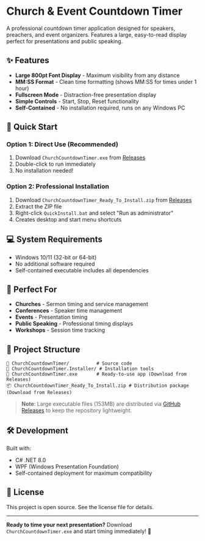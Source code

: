 # Church & Event Countdown Timer

A professional countdown timer application designed for speakers, preachers, and event organizers. Features a large, easy-to-read display perfect for presentations and public speaking.

## ✨ Features

- **Large 800pt Font Display** - Maximum visibility from any distance
- **MM:SS Format** - Clean time formatting (shows MM:SS for times under 1 hour)
- **Fullscreen Mode** - Distraction-free presentation display
- **Simple Controls** - Start, Stop, Reset functionality
- **Self-Contained** - No installation required, runs on any Windows PC

## 🚀 Quick Start

### Option 1: Direct Use (Recommended)
1. Download `ChurchCountdownTimer.exe` from [Releases](../../releases)
2. Double-click to run immediately
3. No installation needed!

### Option 2: Professional Installation
1. Download `ChurchCountdownTimer_Ready_To_Install.zip` from [Releases](../../releases)
2. Extract the ZIP file
3. Right-click `QuickInstall.bat` and select "Run as administrator"
4. Creates desktop and start menu shortcuts

## 💻 System Requirements

- Windows 10/11 (32-bit or 64-bit)
- No additional software required
- Self-contained executable includes all dependencies

## 🎯 Perfect For

- **Churches** - Sermon timing and service management
- **Conferences** - Speaker time management
- **Events** - Presentation timing
- **Public Speaking** - Professional timing displays
- **Workshops** - Session time tracking

## 📁 Project Structure

```
📁 ChurchCountdownTimer/          # Source code
📁 ChurchCountdownTimer.Installer/ # Installation tools
📄 ChurchCountdownTimer.exe       # Ready-to-use app (Download from Releases)
📦 ChurchCountdownTimer_Ready_To_Install.zip # Distribution package (Download from Releases)
```

> **Note**: Large executable files (153MB) are distributed via [GitHub Releases](../../releases) to keep the repository lightweight.

## 🛠️ Development

Built with:
- C# .NET 8.0
- WPF (Windows Presentation Foundation)
- Self-contained deployment for maximum compatibility

## 📄 License

This project is open source. See the license file for details.

---

**Ready to time your next presentation?** 
Download `ChurchCountdownTimer.exe` and start timing immediately! 🎯
